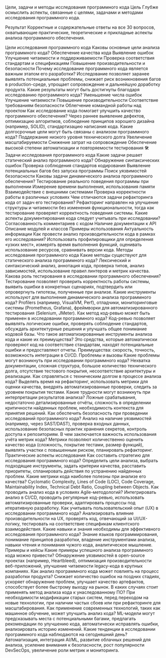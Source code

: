 Цели, задачи и методы исследования программного кода
Цель
Глубже осмыслить аспекты, связанные с целями, задачами и методами исследования программного кода.

 Результат
Корректные и содержательные ответы на все 30 вопросов, охватывающие практические, теоретические и прикладные аспекты анализа программного обеспечения.

  Цели исследования программного кода
Каковы основные цели анализа программного кода?
Обеспечение качества кода
Выявление ошибок
Улучшение читаемости и поддерживаемости
Проверка соответствия стандартам и спецификациям
Повышение производительности и безопасности
Почему исследование программного кода является важным этапом его разработки?
Исследование позволяет заранее выявлять потенциальные проблемы, снижает риск возникновения багов в production-среде, упрощает сопровождение и дальнейшую доработку продукта.
Какие результаты могут быть достигнуты благодаря исследованию программного кода?
Уменьшение числа ошибок
Улучшение читаемости
Повышение производительности
Соответствие требованиям безопасности
Облегчение командной работы над проектом
Как исследование кода помогает улучшить качество программного обеспечения?
Через раннее выявление дефектов, оптимизацию алгоритмов, соблюдение принципов хорошего дизайна (например, SOLID), стандартизацию написания кода.
Какие долгосрочные цели могут быть связаны с анализом программного кода?
Поддержание низкого уровня технического долга
Увеличение масштабируемости
Снижение затрат на сопровождение
Обеспечение высокой степени автоматизации и повторяемости тестирования
🛠 Задачи исследования программного кода
Какие задачи решает статический анализ программного кода?
Обнаружение синтаксических ошибок
Проверка соблюдения стандартов кодирования
Выявление потенциальных багов без запуска программы
Поиск уязвимостей безопасности
Каковы задачи динамического анализа программного обеспечения?
Тестирование реального поведения программы при выполнении
Измерение времени выполнения, использования памяти
Взаимодействие с внешними системами
Проверка корректности работы в различных условиях
Чем отличаются задачи рефакторинга кода от задач его тестирования?
Рефакторинг направлен на улучшение структуры и читаемости без изменения функциональности, тогда как тестирование проверяет корректность поведения системы.
Какие аспекты документирования кода следует учитывать при исследовании?
Согласованность комментариев с кодом
Наличие документации к API
Описание модулей и классов
Примеры использования
Актуальность информации
Как провести анализ производительности кода в рамках его исследования?
Использовать профилировщики для определения «узких мест», измерять время выполнения функций, оценивать использование ресурсов, сравнивать версии кода.
 Методы исследования программного кода
Какие методы существуют для статического анализа программного кода?
Лексический и синтаксический анализ, аннотация кода, проверка типов, анализ зависимостей, использование правил линтеров и метрик качества.
Какова роль тестирования в исследовании программного обеспечения?
Тестирование позволяет проверить корректность работы системы, выявить ошибки в конкретных сценариях, подтвердить или опровергнуть гипотезы, полученные при анализе.
Какие инструменты используют для выполнения динамического анализа программного кода?
Profilers (например, VisualVM, Perf), отладчики, мониторинговые системы (Prometheus, Grafana), фреймворки для автоматизированного тестирования (Selenium, JMeter).
Как метод код-ревью может быть применен в исследовании программного кода?
Код-ревью позволяет выявлять логические ошибки, проверять соблюдение стандартов, обсуждать архитектурные решения и улучшать общее понимание кодовой базы.
Что такое автоматизированные инструменты анализа кода и какие их преимущества?
Это средства, которые автоматически проверяют код на соответствие стандартам, находят потенциальные ошибки и предоставляют отчеты. Преимущества: скорость, точность, возможность интеграции в CI/CD.
  Проблемы и вызовы
Какие проблемы могут возникнуть при исследовании программного кода?
Нехватка документации, сложная структура, большое количество технического долга, отсутствие тестового покрытия, несоответствие архитектуры и реализации.
Как справляться с техническим долгом в процессе анализа кода?
Выделять время на рефакторинг, использовать метрики для оценки качества, внедрять автоматизированные проверки, следить за уровнем покрытия тестами.
Какие трудности могут возникнуть при интерпретации результатов анализа?
Ложные срабатывания, недостаточно детализированные отчёты, сложность в определении критичности найденных проблем, необходимость контекста для принятия решений.
Как обеспечить безопасность при проведении исследований программного кода?
Анализ на наличие уязвимостей (например, через SAST/DAST), проверка входных данных, использование безопасных практик хранения секретов, контроль доступа к репозиториям.
В чем заключается важность использования учёта метрик кода?
Метрики позволяют количественно оценить качество кода (сложность, покрытие тестами, размер функций), выявлять участки с повышенным риском, планировать рефакторинг.
 Практические аспекты исследования
Как составить стратегию для исследования программного кода?
Определить цели анализа, выбрать подходящие инструменты, задать критерии качества, расставить приоритеты, спланировать действия по устранению найденных проблем.
Какие метрики кода наиболее полезны при анализе его качества?
Cyclomatic Complexity, Lines of Code (LOC), Code Coverage, Maintainability Index, Technical Debt Ratio, Coupling between Objects.
Как проводить анализ кода в условиях Agile-методологий?
Интегрировать анализ в CI/CD, проводить регулярные код-ревью, использовать автоматизированные проверки, адаптировать процессы под итеративную разработку.
Как учитывать пользовательский опыт (UX) в исследовании программного кода?
Анализировать влияние производительности на UX, проверять код, отвечающий за UI/UX-логику, тестировать на соответствие спецификам клиентского взаимодействия.
Какие навыки и знания необходимы для эффективного исследования программного кода?
Знание языков программирования, понимание принципов разработки, владение инструментами анализа, навыки чтения и понимания чужого кода, аналитическое мышление.
  Примеры и кейсы
Какие примеры успешного анализа программного кода можно привести?
Обнаружение уязвимостей в open-source проектах (например, Heartbleed), оптимизация производительности веб-приложений, улучшение читаемости legacy-кода в крупных компаниях.
Как анализ программного кода может повлиять на процесс разработки продукта?
Снижает количество ошибок на поздних стадиях, ускоряет обнаружение проблем, улучшает качество артефактов, способствует более быстрому выходу на рынок.
В каких случаях стоит применять метод анализа кода к унаследованному ПО?
При необходимости модификации старых систем, перед переходом на новые технологии, при наличии частых сбоев или при рефакторинге для масштабирования.
Как применение современных технологий, таких как машинное обучение, может улучшить анализ кода?
ML-модели могут предсказывать места с потенциальными багами, предлагать рекомендации по улучшению кода, автоматически исправлять ошибки, анализировать историю изменений.
Какие тенденции в исследовании программного кода наблюдаются на сегодняшний день?
Автоматизация, интеграция AI/ML, развитие облачных решений для анализа, усиление внимания к безопасности, рост популярности DevSecOps, увеличение роли метрик и мониторинга.

